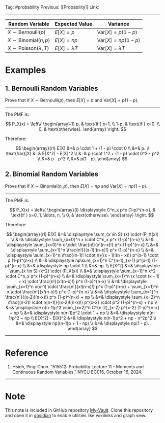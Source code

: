 Tag: #probability 
Previous: [[Probability]]
Link: 

---

| Random Variable                     | Expected Value   | Variance                  |
| ----------------------------------- | ---------------- | ------------------------- |
| $X \sim \text{Bernoulli}(p)$        | $E[X]=p$         | $\text{Var}[X]=p(1-p)$    |
| $X \sim \text{Binomial}(n, p)$      | $E[X]=np$        | $\text{Var}[X]=np(1-p)$   |
| $X \sim \text{Poisson}(\lambda, T)$ | $E[X]=\lambda T$ | $\text{Var}[X]=\lambda T$ |

# Examples

## 1. Bernoulli Random Variables

Prove that if $X \sim \text{Bernoulli}(p)$, then $E[X]=p$ and $\text{Var}[X]=p(1-p)$.

---

The PMF is:

$$
P_X(x) = \left\{
    \begin{array}{l}
        p, & \text{if } x=1, \\
        1-p, & \text{if } x=0. \\
        0, & \text{otherwise}.
    \end{array}
\right.
$$

Therefore:

$$
\begin{array}{rl}
    E[X] &=& p \cdot 1 + (1 - p) \cdot 0 \\
    &=& p. \\
    \text{Var}[X] &=& E[X^2] - E[X]^2 \\
    &=& p \cdot 1^2 + (1 - p) \cdot 0^2 - p^2 \\
    &=& p - p^2 \\
    &=& p(1 - p).
\end{array}
$$

## 2. Binomial Random Variables

Prove that if $X \sim \text{Binomial}(n, p)$, then $E[X]=np$ and $\text{Var}[X]=np(1-p)$.

---

The PMF is:

$$
P_X(x) = \left\{
    \begin{array}{l}
        \displaystyle
        C^n_x p^x (1-p)^{n-x}, & \text{if } x=0, 1, \ldots, n, \\
        0, & \text{otherwise}.
    \end{array}
\right.
$$

Therefore:

$$
\begin{array}{rl}
    E[X] &=& \displaystyle
    \sum_{x \in S} (x) \cdot (P_X(x)) \\
    &=& \displaystyle
    \sum_{x=0}^n x \cdot C^n_x p^x (1-p)^{n-x} \\
    &=& \displaystyle
    \sum_{x=0}^n x \cdot \frac{n!}{x!(n-x)!} p^x (1-p)^{n-x} \\
    &=& \displaystyle
    \sum_{x=1}^n \frac{n!}{(x-1)!(n-x)!} p^x (1-p)^{n-x} \\
    &=& \displaystyle
    \sum_{x=1}^n \frac{(n-1)! \cdot n}{(x - 1)!(n - x)!} p^{x-1} \cdot p (1-p)^{n-x} \\
    &=& \displaystyle
    np\sum_{x=1}^n C^{n-1}_{x-1} p^{x-1} (1-p)^{n-x} \\
    &=& \displaystyle
    np \cdot 1 \\
    &=& np. \\
    E[X^2] &=& \displaystyle
    \sum_{x \in S} (x^2) \cdot (P_X(x)) \\
    &=& \displaystyle
    \sum_{x=1}^n x^2 \cdot C^n_x p^x (1-p)^{n-x} \\
    &=& \displaystyle
    \sum_{x=1}^n (x \cdot (x - 1) + x) \cdot \frac{n!}{x!(n-x)!} p^x (1-p)^{n-x} \\
    &=& \displaystyle
    \sum_{x=1}^n x(x-1) \cdot \frac{n!}{x!(n-x)!} p^x (1-p)^{n-x} + \sum_{x=1}^n x \cdot \frac{n!}{x!(n-x)!} p^x (1-p)^{n-x} \\
    &=& \displaystyle
    \sum_{x=1}^n \frac{n!}{(x-2)!(n-x)!} p^x (1-p)^{n-x} + np \\
    &=& \displaystyle
    \sum_{x=2}^n \frac{(n-2)! \cdot n(n-1)}{(x-2)!(n-x)!} p^{x-2} \cdot p^2 (1-p)^{n-x} + np \\
    &=& \displaystyle
    n(n-1)p^2 \sum_{x=2}^n C^{n-2}_{x-2} p^{x-2} (1-p)^{n-x} + np \\
    &=& \displaystyle
    n(n-1)p^2 \cdot 1 + np \\
    &=& \displaystyle
    n(n-1)p^2 + np \\
    E[X^2] - E[X]^2 &=& \displaystyle
    n(n-1)p^2 + np - n^2p^2 \\
    &=& \displaystyle
    np((n-1)p + 1 - np) \\
    &=& \displaystyle
    np(1 - p).
\end{array}
$$

---

# Reference

1. Hsieh, Ping-Chun. “515512: Probability Lecture 11 - Moments and Continuous Random Variables.” NYCU EC016, October 16, 2024.

---

# Note

This note is included in GitHub repository [My-Vault](https://github.com/LittleD3092/My-Vault.git). Clone this repository and open it in [obsidian](https://obsidian.md/) to enable utilities like wikilinks and graph view.